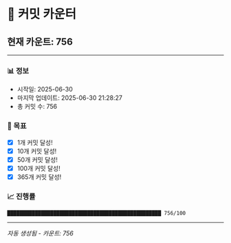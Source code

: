 # 🔢 커밋 카운터

## 현재 카운트: 756

---

### 📊 정보
- 시작일: 2025-06-30
- 마지막 업데이트: 2025-06-30 21:28:27
- 총 커밋 수: 756

### 🎯 목표
- [x] 1개 커밋 달성!
- [x] 10개 커밋 달성!
- [x] 50개 커밋 달성!
- [x] 100개 커밋 달성!
- [x] 365개 커밋 달성!

### 📈 진행률
```
██████████████████████████████████████████████████ 756/100
```

---
*자동 생성됨 - 카운트: 756*
